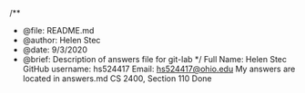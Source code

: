/**
 *   @file: README.md
 * @author: Helen Stec
 *   @date: 9/3/2020
 *  @brief: Description of answers file for git-lab
 */
Full Name: Helen Stec
GitHub username: hs524417
Email: hs524417@ohio.edu
My answers are located in answers.md
CS 2400, Section 110
Done
